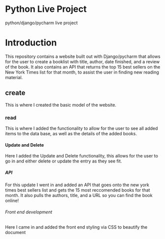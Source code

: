 # Python Live Project
 python/django/pycharm live project
<h1> Introduction </h1>
<p> This repository contains a website built out with Django/pycharm that allows for the user to create a booklist with title, author, date finished, and a review of the book. It also contains an API that returns the top 15 best sellers on the New York Times list for that month, to assist the user in finding new reading material. 
<h2> create </h2>
<p>This is where I created the basic model of the website.</p>
<h3> read</h3>
<p> This is where I added the functionality to allow for the user to see all added items to the data base, as well as the details of the added books.
<h4> Update and Delete</h4>
<p> Here I added the Update and Delete functionality, this allows for the user to go in and either delete or update the entry as they see fit. </p>
<h5>API </h5>
<p> For this update I went in and added an API that goes onto the new york times best sellers list and gets the 15 most reccomended books for that month. It also pulls the authors, title, and a URL so you can find the book online! </p>
<h6>Front end development </h6>
<p> Here I came in and added the front end styling via CSS to beautify the document</p>
